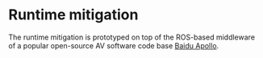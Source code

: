 # Runtime mitigation 

The runtime mitigation is prototyped on top of the ROS-based middleware of a popular open-source AV software code base [Baidu Apollo](https://github.com/ApolloAuto/apollo-platform). 

